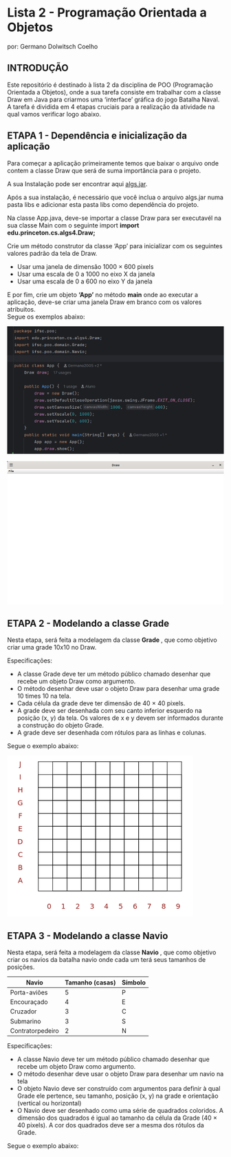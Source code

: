 # Lista 2 - Programação Orientada a Objetos
por: Germano Dolwitsch Coelho

## INTRODUÇÃO

Este repositório é destinado à lista 2 da disciplina de POO (Programação Orientada a Objetos), onde a sua tarefa consiste
em trabalhar com a classe Draw em Java para criarmos uma ‘interface’ gráfica do jogo Batalha Naval.
<br>
A tarefa é dividida em 4 etapas cruciais para a realização da atividade na qual vamos verificar logo abaixo.
<br>

## ETAPA 1 - Dependência e inicialização da aplicação

Para começar a aplicação primeiramente temos que baixar o arquivo onde contem a classe Draw que será de suma importância para o projeto.

A sua Instalação pode ser encontrar aqui <a href="https://github.com/emersonmello/algs4/releases">algs.jar</a>.

Após a sua instalação, é necessário que você inclua o arquivo algs.jar numa pasta libs e adicionar esta pasta libs como dependência do projeto. 

Na classe App.java, deve-se importar a classe Draw para ser executavél na sua classe Main com o seguinte import <strong>import edu.princeton.cs.algs4.Draw;</strong>

Crie um método construtor da classe ‘App’ para inicializar com os seguintes valores padrão da tela de Draw. 
* Usar uma janela de dimensão 1000 × 600 pixels
* Usar uma escala de 0 a 1000 no eixo X da janela
* Usar uma escala de 0 a 600 no eixo Y da janela

E por fim, crie um objeto <strong>‘App’</strong> no método <strong>main</strong> onde ao executar a aplicação, deve-se criar uma janela Draw em branco com os valores atribuitos.
<br>
Segue os exemplos abaixo:

![Captura de tela de 2025-05-02 08-45-31.png](img/Captura%20de%20tela%20de%202025-05-02%2008-45-31.png)


![Captura de tela de 2025-05-02 08-47-03.png](img/Captura%20de%20tela%20de%202025-05-02%2008-47-03.png)

## ETAPA 2 - Modelando a classe Grade

Nesta etapa, será feita a modelagem da classe <strong> Grade </strong>, que como objetivo criar uma grade 10x10 no Draw.

Especificações:

* A classe Grade deve ter um método público chamado desenhar que recebe um objeto Draw como
argumento.
* O método desenhar deve usar o objeto Draw para desenhar uma grade 10 times 10 na tela.
* Cada célula da grade deve ter dimensão de 40 × 40 pixels.
* A grade deve ser desenhada com seu canto inferior esquerdo na posição (x, y) da tela. Os valores
de x e y devem ser informados durante a construção do objeto Grade.
* A grade deve ser desenhada com rótulos para as linhas e colunas.

Segue o exemplo abaixo:

![grade.png](img/grade.png)


## ETAPA 3 - Modelando a classe Navio

Nesta etapa, será feita a modelagem da classe <strong> Navio </strong>, que como objetivo criar os navios da batalha navio onde cada um terá seus tamanhos de posições.

| Navio           | Tamanho (casas) | Símbolo |
|-----------------|-----------------|---------|
| Porta-aviões    | 5               | P       |
| Encouraçado     | 4               | E       |
| Cruzador        | 3               | C       |
| Submarino       | 3               | S       |
| Contratorpedeiro| 2               | N       |


Especificações:

* A classe Navio deve ter um método público chamado desenhar que recebe um objeto Draw como
argumento.
* O método desenhar deve usar o objeto Draw para desenhar um navio na tela
* O objeto Navio deve ser construído com argumentos para definir à qual Grade ele pertence, seu
tamanho, posição (x, y) na grade e orientação (vertical ou horizontal)
* O Navio deve ser desenhado como uma série de quadrados coloridos. A dimensão dos quadrados é
igual ao tamanho da célula da Grade (40 × 40 pixels). A cor dos quadrados deve ser a mesma dos
rótulos da Grade.

Segue o exemplo abaixo: 


